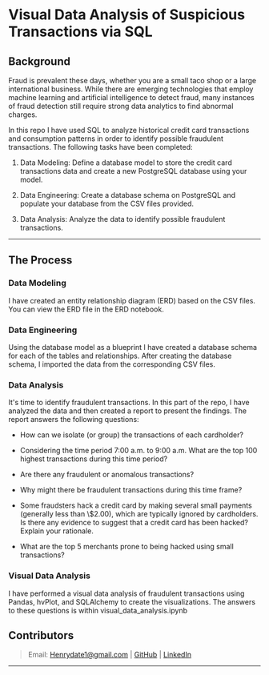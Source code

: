 # Visual Data Analysis of Suspicious Transactions via SQL


## Background

Fraud is prevalent these days, whether you are a small taco shop or a large international business. While there are emerging technologies that employ machine learning and artificial intelligence to detect fraud, many instances of fraud detection still require strong data analytics to find abnormal charges.

In this repo I have used SQL to analyze historical credit card transactions and consumption patterns in order to identify possible fraudulent transactions. The following tasks have been completed:

1. Data Modeling: Define a database model to store the credit card transactions data and create a new PostgreSQL database using your model.

2. Data Engineering: Create a database schema on PostgreSQL and populate your database from the CSV files provided.

3. Data Analysis: Analyze the data to identify possible fraudulent transactions.

---

## The Process

### Data Modeling

I have created an entity relationship diagram (ERD) based on the CSV files. You can view the ERD file in the ERD notebook.

### Data Engineering

Using the database model as a blueprint I have created a database schema for each of the tables and relationships. After creating the database schema, I imported the data from the corresponding CSV files.

### Data Analysis

It's time to identify fraudulent transactions. In this part of the repo, I have analyzed the data and then created a report to present the findings. The report answers the following questions:

* How can we isolate (or group) the transactions of each cardholder?

* Considering the time period 7:00 a.m. to 9:00 a.m. What are the top 100 highest transactions during this time period?

* Are there any fraudulent or anomalous transactions?

* Why might there be fraudulent transactions during this time frame?

* Some fraudsters hack a credit card by making several small payments (generally less than \\$2.00), which are typically ignored by cardholders. Is there any evidence to suggest that a credit card has been hacked? Explain your rationale.

* What are the top 5 merchants prone to being hacked using small transactions?


### Visual Data Analysis 

I have performed a visual data analysis of fraudulent transactions using Pandas, hvPlot, and SQLAlchemy to create the visualizations. The answers to these questions is within visual_data_analysis.ipynb

## Contributors
> Email: Henrydate1@gmail.com |
> [GitHub](https://github.com/henrydate) |
> [LinkedIn](https://www.linkedin.com/in/henry-date-9356351a4/)

---
